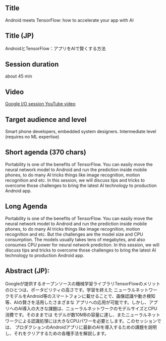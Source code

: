
## Title

Android meets TensorFlow: how to accelerate your app with AI

## Title (JP)

AndroidとTensorFlow：アプリをAIで賢くする方法

## Session duration

about 45 min

## Video

[Google I/O session YouTube video](https://www.youtube.com/watch?v=25ISTLhz0ys)

## Target audience and level

Smart phone developers, embedded system designers. Intermediate level (requires no ML expertise)

## Short agenda (370 chars)

Portability is one of the benefits of TensorFlow. You can easily move the neural network model to Android and run the prediction inside mobile phones, to do many AI tricks things like image recognition, motion recognition and etc. In this session, we will discuss tips and tricks to overcome those challenges to bring the latest AI technology to production Android app.

## Long Agenda

Portability is one of the benefits of TensorFlow. You can easily move the neural network model to Android 
and run the prediction inside mobile phones, to do many AI tricks things like image recognition, motion 
recognition and etc. But the challenges are the model size and CPU consumption. The models usually takes 
tens of megabytes, and also consumes CPU power for neural network prediction. In this session, we will 
discuss tips and tricks to overcome those challenges to bring the latest AI technology to production Android app.

## Abstract (JP):

Googleが提供するオープンソースの機械学習ライブラリTensorFlowのメリットのひとつは、ポータビリティの高さです。学習を終えた
ニューラルネットワークモデルをAndroid等のスマートフォンに載せることで、画像認識や動き検知等、AIの賢さを活用したさまざまな
アプリへの応用が可能です。しかし、アプリへのAI導入の大きな課題は、ニューラルネットワークのモデルサイズとCPU消費です。そのままでは
モデルが数10MBの容量に達し、またニューラルネットワークによる認識処理には大きなCPUパワーを必要とします。このセッションでは、
プロダクションのAndroidアプリに最新のAIを導入するための課題を説明し、それをクリアするための各種手法を解説します。

